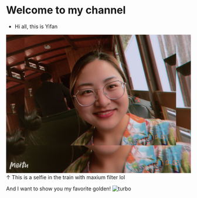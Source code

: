 # Welcome to my channel

- Hi all, this is Yifan

![avatar](img/me-in-train.jpg)
↑ This is a selfie in the train with maxium filter lol

And I want to show you my favorite golden!
![turbo](img/turbo.png)